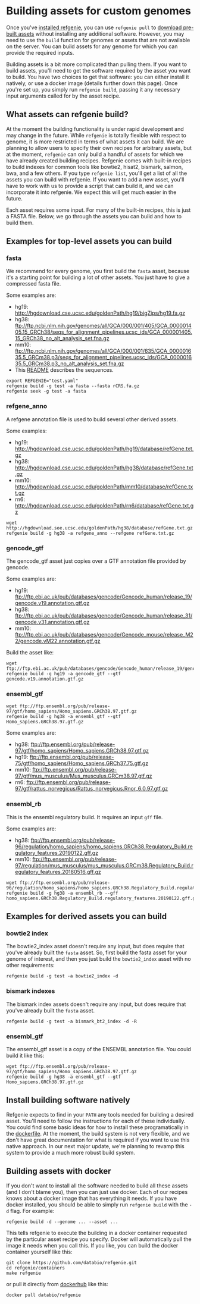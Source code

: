 # Building assets for custom genomes

Once you've [installed refgenie](install.md), you can use `refgenie pull` to [download pre-built assets](download.md) without installing any additional software. However, you may need to use the `build` function for genomes or assets that are not available on the server. You can build assets for any genome for which you can provide the required inputs.

Building assets is a bit more complicated than pulling them. If you want to build assets, you'll need to get the software required by the asset you want to build. You have two choices to get that software: you can either install it natively, or use a docker image (details further down this page). Once you're set up, you simply run `refgenie build`, passing it any necessary input arguments called for by the asset recipe.

## What assets can refgenie build?

At the moment the building functionality is under rapid development and may change in the future. While `refgenie` is totally flexible with respect to genome, it is more restricted in terms of what assets it can build. We are planning to allow users to specify their own recipes for arbitrary assets, but at the moment, `refgenie` can only build a handful of assets for which we have already created building recipes. Refgenie comes with built-in recipes to build indexes for common tools like bowtie2, hisat2, bismark, salmon, bwa, and a few others. If you type `refgenie list`, you'll get a list of all the assets you can build with refgenie. If you want to add a new asset, you'll have to work with us to provide a script that can build it, and we can incorporate it into refgenie. We expect this will get much easier in the future.

Each asset requires some input. For many of the built-in recipes, this is just a FASTA file. Below, we go through the assets you can build and how to build them.

## Examples for top-level assets you can build

### fasta

We recommend for every genome, you first build the `fasta` asset, because it's a starting point for building a lot of other assets. You just have to give a compressed fasta file.

Some examples are:

- hg19: http://hgdownload.cse.ucsc.edu/goldenPath/hg19/bigZips/hg19.fa.gz
- hg38: ftp://ftp.ncbi.nlm.nih.gov/genomes/all/GCA/000/001/405/GCA_000001405.15_GRCh38/seqs_for_alignment_pipelines.ucsc_ids/GCA_000001405.15_GRCh38_no_alt_analysis_set.fna.gz
- mm10: ftp://ftp.ncbi.nlm.nih.gov/genomes/all/GCA/000/001/635/GCA_000001635.5_GRCm38.p3/seqs_for_alignment_pipelines.ucsc_ids/GCA_000001635.5_GRCm38.p3_no_alt_analysis_set.fna.gz
- This [README](ftp://ftp.ncbi.nlm.nih.gov/genomes/all/GCA/000/001/405/GCA_000001405.15_GRCh38/seqs_for_alignment_pipelines.ucsc_ids/README_analysis_sets.txt) describes the sequences.

```
export REFGENIE="test.yaml"
refgenie build -g test -a fasta --fasta rCRS.fa.gz
refgenie seek -g test -a fasta
```

### refgene_anno
A refgene annotation file is used to build several other derived assets.

Some examples:

- hg19: http://hgdownload.cse.ucsc.edu/goldenPath/hg19/database/refGene.txt.gz
- hg38: http://hgdownload.cse.ucsc.edu/goldenPath/hg38/database/refGene.txt.gz
- mm10: http://hgdownload.cse.ucsc.edu/goldenPath/mm10/database/refGene.txt.gz
- rn6: http://hgdownload.cse.ucsc.edu/goldenPath/rn6/database/refGene.txt.gz

```
wget http://hgdownload.soe.ucsc.edu/goldenPath/hg38/database/refGene.txt.gz
refgenie build -g hg38 -a refgene_anno --refgene refGene.txt.gz
```

### gencode_gtf

The gencode_gtf asset just copies over a GTF annotation file provided by gencode.

Some examples are:

- hg19: ftp://ftp.ebi.ac.uk/pub/databases/gencode/Gencode_human/release_19/gencode.v19.annotation.gtf.gz
- hg38: ftp://ftp.ebi.ac.uk/pub/databases/gencode/Gencode_human/release_31/gencode.v31.annotation.gtf.gz
- mm10: ftp://ftp.ebi.ac.uk/pub/databases/gencode/Gencode_mouse/release_M22/gencode.vM22.annotation.gtf.gz

Build the asset like:
```
wget ftp://ftp.ebi.ac.uk/pub/databases/gencode/Gencode_human/release_19/gencode.v19.annotation.gtf.gz
refgenie build -g hg19 -a gencode_gtf --gtf gencode.v19.annotation.gtf.gz
```

### ensembl_gtf
```
wget ftp://ftp.ensembl.org/pub/release-97/gtf/homo_sapiens/Homo_sapiens.GRCh38.97.gtf.gz
refgenie build -g hg38 -a ensembl_gtf --gtf Homo_sapiens.GRCh38.97.gtf.gz
```
Some examples are:

- hg38: ftp://ftp.ensembl.org/pub/release-97/gtf/homo_sapiens/Homo_sapiens.GRCh38.97.gtf.gz
- hg19: ftp://ftp.ensembl.org/pub/release-75/gtf/homo_sapiens/Homo_sapiens.GRCh37.75.gtf.gz
- mm10: ftp://ftp.ensembl.org/pub/release-97/gtf/mus_musculus/Mus_musculus.GRCm38.97.gtf.gz
- rn6: ftp://ftp.ensembl.org/pub/release-97/gtf/rattus_norvegicus/Rattus_norvegicus.Rnor_6.0.97.gtf.gz

### ensembl_rb

This is the ensembl regulatory build. It requires an input `gff` file.

Some examples are:

- hg38: ftp://ftp.ensembl.org/pub/release-96/regulation/homo_sapiens/homo_sapiens.GRCh38.Regulatory_Build.regulatory_features.20190122.gff.gz
- mm10: ftp://ftp.ensembl.org/pub/release-97/regulation/mus_musculus/mus_musculus.GRCm38.Regulatory_Build.regulatory_features.20180516.gff.gz

```
wget ftp://ftp.ensembl.org/pub/release-96/regulation/homo_sapiens/homo_sapiens.GRCh38.Regulatory_Build.regulatory_features.20190122.gff.gz
refgenie build -g hg38 -a ensembl_rb --gff homo_sapiens.GRCh38.Regulatory_Build.regulatory_features.20190122.gff.gz
```

## Examples for derived assets you can build

### bowtie2 index

The bowtie2_index asset doesn't require any input, but does require that you've already built the `fasta` asset. So, first build the fasta asset for your genome of interest, and then you just build the `bowtie2_index` asset with no other requirements:

```
refgenie build -g test -a bowtie2_index -d 
```

### bismark indexes

The bismark index assets doesn't require any input, but does require that you've already built the `fasta` asset.

```
refgenie build -g test -a bismark_bt2_index -d -R
```

### ensembl_gtf

The ensembl_gtf asset is a copy of the ENSEMBL annotation file. You could build it like this:

```
wget ftp://ftp.ensembl.org/pub/release-97/gtf/homo_sapiens/Homo_sapiens.GRCh38.97.gtf.gz
refgenie build -g hg38 -a ensembl_gtf --gtf Homo_sapiens.GRCh38.97.gtf.gz
```

## Install building software natively

Refgenie expects to find in your `PATH` any tools needed for building a desired asset. You'll need to follow the instructions for each of these individually. You could find some basic ideas for how to install these programatically in the [dockerfile](https://github.com/databio/refgenie/blob/dev/containers/Dockerfile_refgenie). At the moment, the build system is not very flexible, and we don't have great documentation for what is required if you want to use this native approach. In our next major update, we're planning to revamp this system to provide a much more robust build system.

## Building assets with docker

If you don't want to install all the software needed to build all these assets (and I don't blame you), then you can just use docker. Each of our recipes knows about a docker image that has everything it needs. If you have docker installed, you should be able to simply run `refgenie build` with the `-d` flag. For example:

```
refgenie build -d --genome ... --asset ...
```

This tells refgenie to execute the building in a docker container requested by the particular asset recipe you specify. Docker will automatically pull the image it needs when you call this. If you like, you can build the docker container yourself like this:

```
git clone https://github.com/databio/refgenie.git
cd refgenie/containers
make refgenie
```

or pull it directly from [dockerhub](https://hub.docker.com/r/databio/refgenie) like this:

```
docker pull databio/refgenie
```